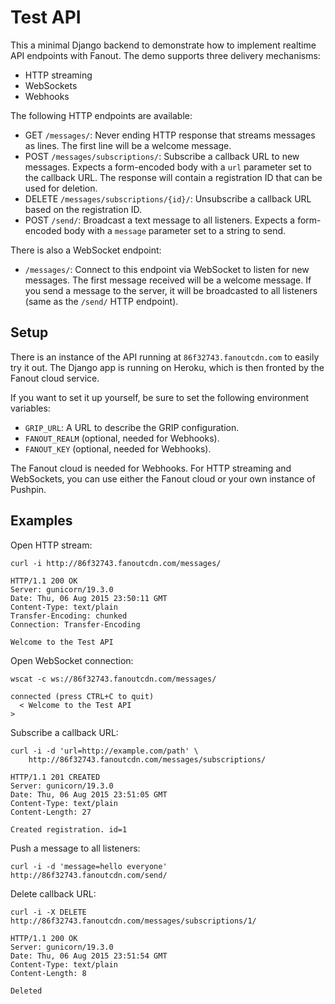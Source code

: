 Test API
========

This a minimal Django backend to demonstrate how to implement realtime API endpoints with Fanout. The demo supports three delivery mechanisms:

* HTTP streaming
* WebSockets
* Webhooks

The following HTTP endpoints are available:

* GET `/messages/`: Never ending HTTP response that streams messages as lines. The first line will be a welcome message.
* POST `/messages/subscriptions/`: Subscribe a callback URL to new messages. Expects a form-encoded body with a `url` parameter set to the callback URL. The response will contain a registration ID that can be used for deletion.
* DELETE `/messages/subscriptions/{id}/`: Unsubscribe a callback URL based on the registration ID.
* POST `/send/`: Broadcast a text message to all listeners. Expects a form-encoded body with a `message` parameter set to a string to send.

There is also a WebSocket endpoint:

* `/messages/`: Connect to this endpoint via WebSocket to listen for new messages. The first message received will be a welcome message. If you send a message to the server, it will be broadcasted to all listeners (same as the `/send/` HTTP endpoint).

Setup
-----

There is an instance of the API running at `86f32743.fanoutcdn.com` to easily try it out. The Django app is running on Heroku, which is then fronted by the Fanout cloud service.

If you want to set it up yourself, be sure to set the following environment variables:

* `GRIP_URL`: A URL to describe the GRIP configuration.
* `FANOUT_REALM` (optional, needed for Webhooks).
* `FANOUT_KEY` (optional, needed for Webhooks).

The Fanout cloud is needed for Webhooks. For HTTP streaming and WebSockets, you can use either the Fanout cloud or your own instance of Pushpin.

Examples
--------

Open HTTP stream:
```
curl -i http://86f32743.fanoutcdn.com/messages/

HTTP/1.1 200 OK
Server: gunicorn/19.3.0
Date: Thu, 06 Aug 2015 23:50:11 GMT
Content-Type: text/plain
Transfer-Encoding: chunked
Connection: Transfer-Encoding

Welcome to the Test API
```

Open WebSocket connection:
```
wscat -c ws://86f32743.fanoutcdn.com/messages/

connected (press CTRL+C to quit)
  < Welcome to the Test API
>
```

Subscribe a callback URL:
```
curl -i -d 'url=http://example.com/path' \
    http://86f32743.fanoutcdn.com/messages/subscriptions/

HTTP/1.1 201 CREATED
Server: gunicorn/19.3.0
Date: Thu, 06 Aug 2015 23:51:05 GMT
Content-Type: text/plain
Content-Length: 27

Created registration. id=1
```

Push a message to all listeners:
```
curl -i -d 'message=hello everyone' http://86f32743.fanoutcdn.com/send/
```

Delete callback URL:
```
curl -i -X DELETE http://86f32743.fanoutcdn.com/messages/subscriptions/1/

HTTP/1.1 200 OK
Server: gunicorn/19.3.0
Date: Thu, 06 Aug 2015 23:51:54 GMT
Content-Type: text/plain
Content-Length: 8

Deleted
```
